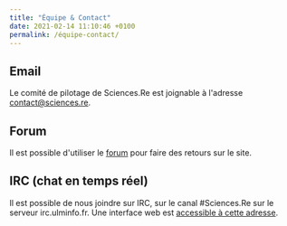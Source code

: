 ```yaml
---
title: "Équipe & Contact"
date: 2021-02-14 11:10:46 +0100
permalink: /équipe-contact/
---
```


## Email

Le comité de pilotage de Sciences.Re est joignable à l'adresse [contact@sciences.re](mailto:contact@sciences.re).

## Forum

Il est possible d'utiliser le [forum](https://forum.sciences.re/c/retours-sur-le-site/) pour faire des retours sur le site.

## IRC (chat en temps réel)

Il est possible de nous joindre sur IRC, sur le canal #Sciences.Re sur le serveur irc.ulminfo.fr. Une interface web est [accessible à cette adresse](https://kiwiirc.com/nextclient/irc.ulminfo.fr/sciences.re).